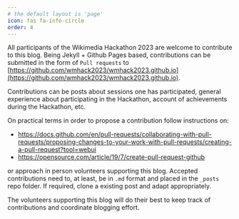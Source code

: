 ```yaml
---
# the default layout is 'page'
icon: fas fa-info-circle
order: 4
---
```


All participants of the Wikimedia Hackathon 2023 are welcome to contribute to this blog.
Being Jekyll + Github Pages based, contributions can be submitted in the form of `Pull requests` to [https://github.com/wmhack2023/wmhack2023.github.io](https://github.com/wmhack2023/wmhack2023.github.io).

Contributions can be posts about sessions one has participated, general experience about participating in the Hackathon, account of achievements during the Hackathon, etc.

On practical terms in order to propose a contribution follow instructions on:
+ https://docs.github.com/en/pull-requests/collaborating-with-pull-requests/proposing-changes-to-your-work-with-pull-requests/creating-a-pull-request?tool=webui
+ https://opensource.com/article/19/7/create-pull-request-github  

or approach in person volunteers supporting this blog. Accepted contributions need to, at least, be in `.md` format and placed in the `_posts` repo folder. If required, clone a existing post and adapt appropriately.

The volunteers supporting this blog will do their best to keep track of contributions and coordinate blogging effort.
